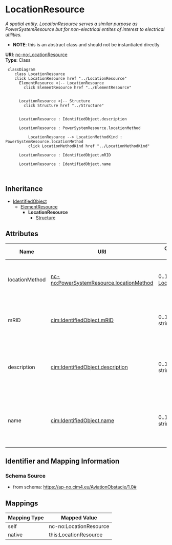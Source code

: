 # LocationResource


_A spatial entity. LocationResource serves a similar purpose as PowerSystemResource but for non-electrical entites of interest to electrical utilities._




* __NOTE__: this is an abstract class and should not be instantiated directly


**URI**: [nc-no:LocationResource](https://ap-no.cim4.eu/AviationObstacle/1.0#LocationResource)<br />
**Type**: Class




```mermaid
 classDiagram
    class LocationResource
    click LocationResource href "../LocationResource"
      ElementResource <|-- LocationResource
        click ElementResource href "../ElementResource"
      

      LocationResource <|-- Structure
        click Structure href "../Structure"
      
      
      LocationResource : IdentifiedObject.description
        
      LocationResource : PowerSystemResource.locationMethod
        
          LocationResource --> LocationMethodKind : PowerSystemResource.locationMethod
          click LocationMethodKind href "../LocationMethodKind"
        
      LocationResource : IdentifiedObject.mRID
        
      LocationResource : IdentifiedObject.name
        
      
```





## Inheritance
* [IdentifiedObject](IdentifiedObject.md)
    * [ElementResource](ElementResource.md)
        * **LocationResource**
            * [Structure](Structure.md)



## Attributes


| Name | URI | Cardinality and Range | Description | Inheritance |
| ---  | --- | --- | --- | --- |
| locationMethod | [nc-no:PowerSystemResource.locationMethod](https://ap-no.cim4.eu/AviationObstacle/1.0#PowerSystemResource.locationMethod) | 0..1 <br />  [LocationMethodKind](LocationMethodKind.md)  | Method used to derive geographical location for this entity | direct |
| mRID | [cim:IdentifiedObject.mRID](http://iec.ch/TC57/CIM100#IdentifiedObject.mRID) | 0..1 <br />  string  | Master resource identifier issued by a model authority | [IdentifiedObject](IdentifiedObject.md) |
| description | [cim:IdentifiedObject.description](http://iec.ch/TC57/CIM100#IdentifiedObject.description) | 0..1 <br />  string  | The description is a free human readable text describing or naming the object | [IdentifiedObject](IdentifiedObject.md) |
| name | [cim:IdentifiedObject.name](http://iec.ch/TC57/CIM100#IdentifiedObject.name) | 0..1 <br />  string  | The name is any free human readable and possibly non unique text naming the o... | [IdentifiedObject](IdentifiedObject.md) |









## Identifier and Mapping Information







### Schema Source


* from schema: https://ap-no.cim4.eu/AviationObstacle/1.0#





## Mappings

| Mapping Type | Mapped Value |
| ---  | ---  |
| self | nc-no:LocationResource |
| native | this:LocationResource |




